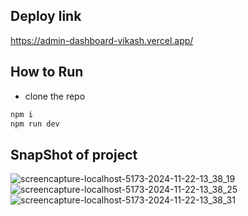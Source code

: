 ## Deploy link
https://admin-dashboard-vikash.vercel.app/

## How to Run
- clone the repo
```bash
npm i
npm run dev
```

## SnapShot of project
![screencapture-localhost-5173-2024-11-22-13_38_19](https://github.com/user-attachments/assets/ffa5352c-70e9-410b-9348-21eb12b2cf7d)
![screencapture-localhost-5173-2024-11-22-13_38_25](https://github.com/user-attachments/assets/5dd8cee7-6100-4b05-8761-b8382e4187b9)
![screencapture-localhost-5173-2024-11-22-13_38_31](https://github.com/user-attachments/assets/0346bcc8-f441-46cd-92e4-5a87e1bf1b72)
